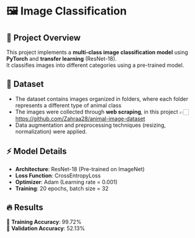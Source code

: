 # 🖼️ Image Classification

## 📌 Project Overview
This project implements a **multi-class image classification model** using **PyTorch** and **transfer learning** (ResNet-18).  
It classifies images into different categories using a pre-trained model.

## 📂 Dataset
- The dataset contains images organized in folders, where each folder represents a different type of animal class
- The images were collected through **web scraping**, in this project 👉🏻 https://github.com/Zahraa28/animal-image-dataset 
- Data augmentation and preprocessing techniques (resizing, normalization) were applied.

## ⚡ Model Details
- **Architecture**: ResNet-18 (Pre-trained on ImageNet)
- **Loss Function**: CrossEntropyLoss
- **Optimizer**: Adam (Learning rate = 0.001)
- **Training**: 20 epochs, batch size = 32

## 🔥 Results  
🔹 **Training Accuracy**: 99.72%  
🔹 **Validation Accuracy**: 52.13%  
